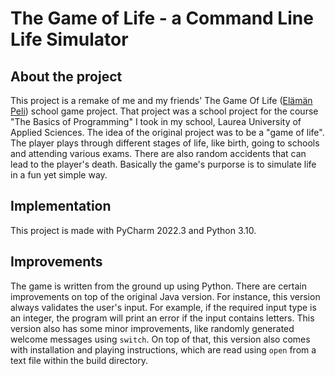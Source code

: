 # The Game of Life - a Command Line Life Simulator

## About the project

This project is a remake of me and my friends' The Game Of Life ([Elämän Peli](https://github.com/ehkuitti/elaman-peli-java)) school game project. That project
was a school project for the course "The Basics of Programming" I took in my school, Laurea University of Applied Sciences. The idea of the original project was to
be a "game of life". The player plays through different stages of life, like birth, going to schools and attending various exams. There are also random
accidents that can lead to the player's death. Basically the game's purporse is to simulate life in a fun yet simple way. 

## Implementation

This project is made with PyCharm 2022.3 and Python 3.10.

## Improvements

The game is written from the ground up using Python. There are certain improvements on top of the original Java version. For instance,
this version always validates the user's input. For example, if the required input type is an integer, the program will print an error if the input contains letters. This version also has 
some minor improvements, like randomly generated welcome messages using `switch`. On top of that, this version also comes with installation and playing instructions, which are read using `open` from a text file within the build directory.
